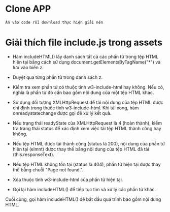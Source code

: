 # Clone APP
`Ấn vào code rồi download thực hiện giải nén`

# Giải thích file include.js trong assets
- Hàm includeHTML() lấy danh sách tất cả các phần tử trong tệp HTML hiện tại bằng cách sử dụng document.getElementsByTagName("*") và lưu vào biến z.

- Duyệt qua từng phần tử trong danh sách z.

- Kiểm tra xem phần tử có thuộc tính w3-include-html hay không. Nếu có, nghĩa là phần tử đó cần bao gồm nội dung của một tệp HTML khác.

- Sử dụng đối tượng XMLHttpRequest để tải nội dung của tệp HTML được chỉ định trong thuộc tính w3-include-html. Khi tải xong, hàm onreadystatechange được gọi để xử lý kết quả.

- Nếu trạng thái readyState của XMLHttpRequest là 4 (hoàn thành), kiểm tra trạng thái status để xác định xem việc tải tệp HTML thành công hay không.

- Nếu tệp HTML được tải thành công (status là 200), nội dung của phần tử hiện tại (elmnt) được thay thế bằng nội dung của tệp HTML đã tải (this.responseText).

- Nếu tệp HTML không tồn tại (status là 404), phần tử hiện tại được thay thế bằng chuỗi "Page not found.".

- Xóa thuộc tính w3-include-html của phần tử hiện tại.

- Gọi lại hàm includeHTML() để tiếp tục tìm và xử lý các phần tử khác.

Cuối cùng, gọi hàm includeHTML() để bắt đầu quá trình bao gồm nội dung HTML.

